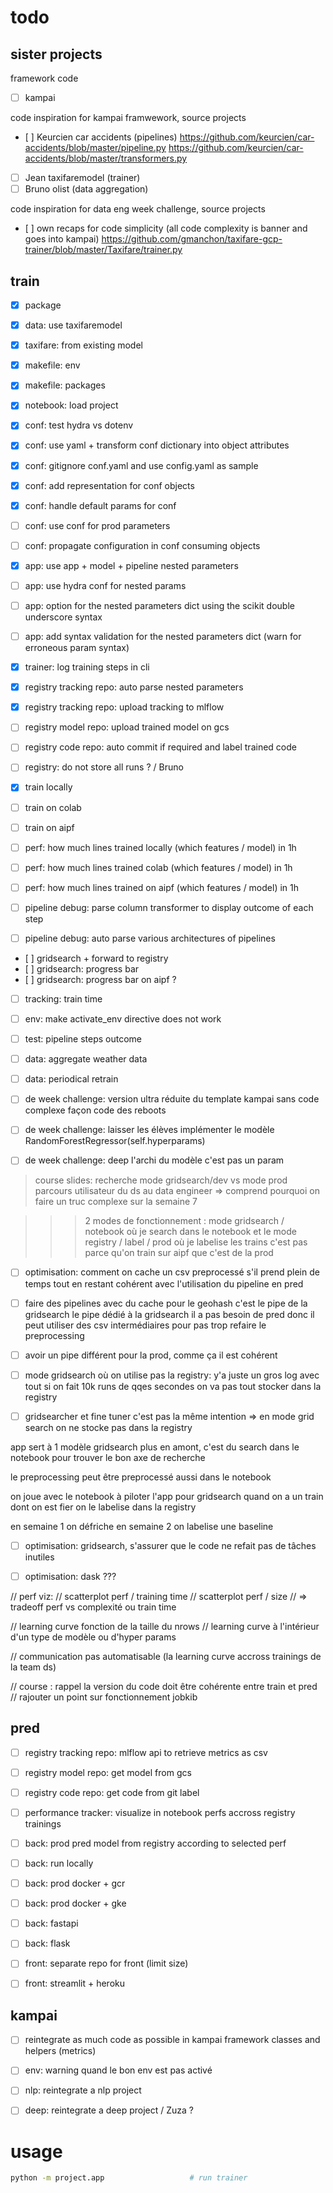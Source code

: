 
# todo

## sister projects

framework code

- [ ] kampai

code inspiration for kampai framwework, source projects

- [ ] Keurcien car accidents (pipelines)
      https://github.com/keurcien/car-accidents/blob/master/pipeline.py
      https://github.com/keurcien/car-accidents/blob/master/transformers.py
- [ ] Jean taxifaremodel (trainer)
- [ ] Bruno olist (data aggregation)

code inspiration for data eng week challenge, source projects

- [ ] own recaps for code simplicity (all code complexity is banner and goes into kampai)
      https://github.com/gmanchon/taxifare-gcp-trainer/blob/master/Taxifare/trainer.py

## train

- [x] package

- [x] data: use taxifaremodel

- [x] taxifare: from existing model

- [x] makefile: env
- [x] makefile: packages

- [x] notebook: load project

- [x] conf: test hydra vs dotenv
- [x] conf: use yaml + transform conf dictionary into object attributes

- [x] conf: gitignore conf.yaml and use config.yaml as sample
- [x] conf: add representation for conf objects
- [x] conf: handle default params for conf
- [ ] conf: use conf for prod parameters
- [ ] conf: propagate configuration in conf consuming objects

- [x] app: use app + model + pipeline nested parameters

- [ ] app: use hydra conf for nested params
- [ ] app: option for the nested parameters dict using the scikit double underscore syntax
- [ ] app: add syntax validation for the nested parameters dict (warn for erroneous param syntax)

- [x] trainer: log training steps in cli

- [x] registry tracking repo: auto parse nested parameters
- [x] registry tracking repo: upload tracking to mlflow
- [ ] registry model repo: upload trained model on gcs
- [ ] registry code repo: auto commit if required and label trained code

- [ ] registry: do not store all runs ? / Bruno

- [x] train locally
- [ ] train on colab
- [ ] train on aipf

- [ ] perf: how much lines trained locally (which features / model) in 1h
- [ ] perf: how much lines trained colab (which features / model) in 1h
- [ ] perf: how much lines trained on aipf (which features / model) in 1h

- [ ] pipeline debug: parse column transformer to display outcome of each step
- [ ] pipeline debug: auto parse various architectures of pipelines

- [ ] gridsearch + forward to registry
- [ ] gridsearch: progress bar
- [ ] gridsearch: progress bar on aipf ?

- [ ] tracking: train time

- [ ] env: make activate_env directive does not work

- [ ] test: pipeline steps outcome

- [ ] data: aggregate weather data
- [ ] data: periodical retrain

- [ ] de week challenge: version ultra réduite du template kampai sans code complexe façon code des reboots
- [ ] de week challenge: laisser les élèves implémenter le modèle RandomForestRegressor(self.hyperparams)
- [ ] de week challenge: deep l'archi du modèle c'est pas un param



> course slides: recherche mode gridsearch/dev vs mode prod
> parcours utilisateur du ds au data engineer
> => comprend pourquoi on faire un truc complexe sur la semaine 7



>>> 2 modes de fonctionnement : mode gridsearch / notebook où je search dans le notebook
>>> et le mode registry / label / prod où je labelise les trains
>>> c'est pas parce qu'on train sur aipf que c'est de la prod
- [ ] optimisation: comment on cache un csv preprocessé s'il prend plein de temps
tout en restant cohérent avec l'utilisation du pipeline en pred
- [ ] faire des pipelines avec du cache pour le geohash
c'est le pipe de la gridsearch
le pipe dédié à la gridsearch il a pas besoin de pred donc il peut utiliser
des csv intermédiaires pour pas trop refaire le preprocessing
- [ ] avoir un pipe différent pour la prod, comme ça il est cohérent



- [ ] mode gridsearch où on utilise pas la registry:
y'a juste un gros log avec tout si on fait 10k runs de qqes secondes
on va pas tout stocker dans la registry
- [ ] gridsearcher et fine tuner c'est pas la même intention
=> en mode grid search on ne stocke pas dans la registry

app sert à 1 modèle
gridsearch plus en amont, c'est du search dans le notebook pour trouver le bon axe de recherche

le preprocessing peut être preprocessé aussi dans le notebook

on joue avec le notebook à piloter l'app pour gridsearch
quand on a un train dont on est fier on le labelise dans la registry

en semaine 1 on défriche
en semaine 2 on labelise une baseline



- [ ] optimisation: gridsearch, s'assurer que le code ne refait pas de tâches inutiles
- [ ] optimisation: dask ???



// perf viz:
// scatterplot perf / training time
// scatterplot perf / size
// => tradeoff perf vs complexité ou train time

// learning curve fonction de la taille du nrows
// learning curve à l'intérieur d'un type de modèle ou d'hyper params

// communication pas automatisable (la learning curve accross trainings de la team ds)

// course : rappel la version du code doit être cohérente entre train et pred
// rajouter un point sur fonctionnement jobkib



## pred

- [ ] registry tracking repo: mlflow api to retrieve metrics as csv
- [ ] registry model repo: get model from gcs
- [ ] registry code repo: get code from git label

- [ ] performance tracker: visualize in notebook perfs accross registry trainings

- [ ] back: prod pred model from registry according to selected perf

- [ ] back: run locally
- [ ] back: prod docker + gcr
- [ ] back: prod docker + gke

- [ ] back: fastapi
- [ ] back: flask

- [ ] front: separate repo for front (limit size)
- [ ] front: streamlit + heroku

## kampai

- [ ] reintegrate as much code as possible in kampai framework classes and helpers (metrics)

- [ ] env: warning quand le bon env est pas activé

- [ ] nlp: reintegrate a nlp project

- [ ] deep: reintegrate a deep project / Zuza ?

# usage

``` bash
python -m project.app                   # run trainer
```
